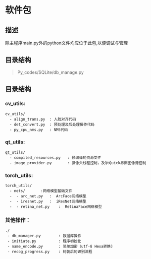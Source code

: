 # 软件包
## 描述
除主程序main.py外的python文件均应位于此包,以便调试与管理
## 目录结构

> Py_codes/SQLite/db_manage.py

## 目录结构

### cv_utils:
```
cv_utils/
  - align_trans.py  : 人脸对齐代码
  - det_convert.py  : 预处理及后处理操作代码
  - py_cpu_nms.py   : NMS代码
```
### qt_utils:
```
qt_utils/
  - compiled_resources.py   : 预编译的资源文件
  - image_provider.py       : 摄像头线程控制，及QtQuick界面图像源控制
```
### torch_utils:
```
torch_utils/
  - nets/       :网络模型基础文件
  -  - arc_net.py   :  ArcFace网络模型
  -  - iresnet.py   :  iResNet网络模型
  -  - retina_net.py    :  RetinaFace网络模型
```
### 其他操作：
```
./
 - db_manager.py        : 数据库操作
 - initiate.py          : 程序初始化
 - name_encode.py       : 简单加密（utf-8 Hexa转换)
 - recog_progress.py    : 封装后的识别流程
```
